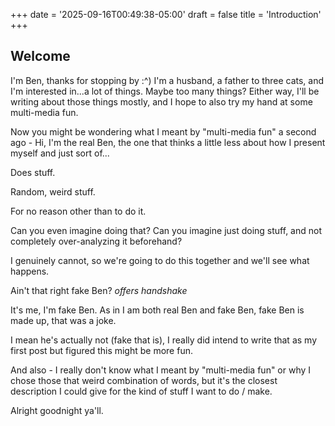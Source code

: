 +++
date = '2025-09-16T00:49:38-05:00'
draft = false
title = 'Introduction'
+++
## Welcome
I'm Ben, thanks for stopping by :^)
I'm a husband, a father to three cats, and I'm interested in...a lot of things. Maybe too many things?
Either way, I'll be writing about those things mostly, and I hope to also try my hand at some multi-media fun.

Now you might be wondering what I meant by "multi-media fun" a second ago - Hi, I'm the real Ben, the one that thinks 
a little less about how I present myself and just sort of...

Does stuff.

Random, weird stuff.

For no reason other than to do it.

Can you even imagine doing that? Can you imagine just doing stuff, and not completely over-analyzing it beforehand?

I genuinely cannot, so we're going to do this together and we'll see what happens.

Ain't that right fake Ben? *offers handshake*



It's me, I'm fake Ben. As in I am both real Ben and fake Ben, fake Ben is made up, that was a joke.

I mean he's actually not (fake that is), I really did intend to write that as my first post but figured this might be more fun.

And also - I really don't know what I meant by "multi-media fun" or why I chose those that weird combination of words, but it's
the closest description I could give for the kind of stuff I want to do / make.

Alright goodnight ya'll.
